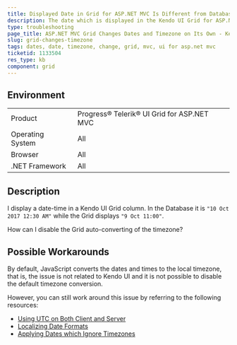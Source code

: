 ```yaml
---
title: Displayed Date in Grid for ASP.NET MVC Is Different from Database Date
description: The date which is displayed in the Kendo UI Grid for ASP.NET MVC is not the same as the date in my database.
type: troubleshooting
page_title: ASP.NET MVC Grid Changes Dates and Timezone on Its Own - Kendo UI Grid for ASP.NET MVC
slug: grid-changes-timezone
tags: dates, date, timezone, change, grid, mvc, ui for asp.net mvc
ticketid: 1133504
res_type: kb
component: grid
---
```


## Environment

<table>
 <tr>
  <td>Product</td>
  <td>Progress® Telerik® UI Grid for ASP.NET MVC</td>
 </tr>
 <tr>
  <td>Operating System</td>
  <td>All</td>
 </tr>
 <tr>
  <td>Browser</td>
  <td>All</td>
 </tr>
 <tr>
  <td>.NET Framework</td>
  <td>All</td>
 </tr>
</table>


## Description

I display a date-time in a Kendo UI Grid column. In the Database it is `"10 Oct 2017 12:30 AM"` while the Grid displays `"9 Oct 11:00"`.

How can I disable the Grid auto-converting of the timezone?

## Possible Workarounds

By default, JavaScript converts the dates and times to the local timezone, that is, the issue is not related to Kendo UI and it is not possible to disable the default timezone conversion.

However, you can still work around this issue by referring to the following resources:

* [Using UTC on Both Client and Server](https://docs.telerik.com/aspnet-mvc/helpers/grid/how-to/editing/utc-time-on-both-server-and-client)
* [Localizing Date Formats](https://docs.telerik.com/kendo-ui/controls/grid/date-formats)
* [Applying Dates which Ignore Timezones](https://docs.telerik.com/aspnet-mvc/helpers/grid/how-to/editing/apply-dates-that-ignore-timezones)
